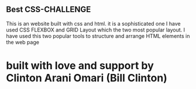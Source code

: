 ## Best CSS-CHALLENGE

This is an website built with css and html. it is a sophisticated one
I have used CSS FLEXBOX and GRID Layout which the two most popular
layout. I have used this two popular tools to structure and arrange HTML elements 
in the web page

# built with love and support by Clinton Arani Omari (Bill Clinton)